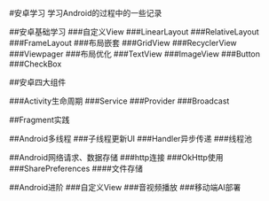 #安卓学习
学习Android的过程中的一些记录

##安卓基础学习
###自定义View
###LinearLayout
###RelativeLayout
###FrameLayout
###布局嵌套
###GridView
###RecyclerView
###Viewpager
###布局优化
###TextView
###ImageView
###Button
###CheckBox

##安卓四大组件

###Activity生命周期
###Service
###Provider
###Broadcast

##Fragment实践

##Android多线程
###子线程更新UI
###Handler异步传递
###线程池

##Android网络请求、数据存储
###http连接
###OkHttp使用
###SharePreferences
####文件存储

##Android进阶
###自定义View
###音视频播放
###移动端AI部署


